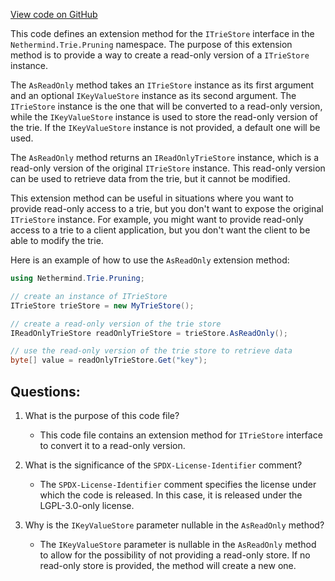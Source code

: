 [View code on GitHub](https://github.com/nethermindeth/nethermind/Nethermind.Trie/Pruning/ITrieStoreExtensions.cs)

This code defines an extension method for the `ITrieStore` interface in the `Nethermind.Trie.Pruning` namespace. The purpose of this extension method is to provide a way to create a read-only version of a `ITrieStore` instance.

The `AsReadOnly` method takes an `ITrieStore` instance as its first argument and an optional `IKeyValueStore` instance as its second argument. The `ITrieStore` instance is the one that will be converted to a read-only version, while the `IKeyValueStore` instance is used to store the read-only version of the trie. If the `IKeyValueStore` instance is not provided, a default one will be used.

The `AsReadOnly` method returns an `IReadOnlyTrieStore` instance, which is a read-only version of the original `ITrieStore` instance. This read-only version can be used to retrieve data from the trie, but it cannot be modified.

This extension method can be useful in situations where you want to provide read-only access to a trie, but you don't want to expose the original `ITrieStore` instance. For example, you might want to provide read-only access to a trie to a client application, but you don't want the client to be able to modify the trie.

Here is an example of how to use the `AsReadOnly` extension method:

```csharp
using Nethermind.Trie.Pruning;

// create an instance of ITrieStore
ITrieStore trieStore = new MyTrieStore();

// create a read-only version of the trie store
IReadOnlyTrieStore readOnlyTrieStore = trieStore.AsReadOnly();

// use the read-only version of the trie store to retrieve data
byte[] value = readOnlyTrieStore.Get("key");
```
## Questions: 
 1. What is the purpose of this code file?
    - This code file contains an extension method for `ITrieStore` interface to convert it to a read-only version.

2. What is the significance of the `SPDX-License-Identifier` comment?
    - The `SPDX-License-Identifier` comment specifies the license under which the code is released. In this case, it is released under the LGPL-3.0-only license.

3. Why is the `IKeyValueStore` parameter nullable in the `AsReadOnly` method?
    - The `IKeyValueStore` parameter is nullable in the `AsReadOnly` method to allow for the possibility of not providing a read-only store. If no read-only store is provided, the method will create a new one.